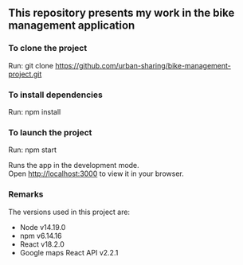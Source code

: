 ## This repository presents my work in the bike management application

### To clone the project
Run: git clone https://github.com/urban-sharing/bike-management-project.git

### To install dependencies
Run: npm install

### To launch the project 
Run: npm start

Runs the app in the development mode.\
Open [http://localhost:3000](http://localhost:3000) to view it in your browser.

### Remarks
The versions used in this project are:
- Node v14.19.0
- npm v6.14.16
- React v18.2.0
- Google maps React API v2.2.1